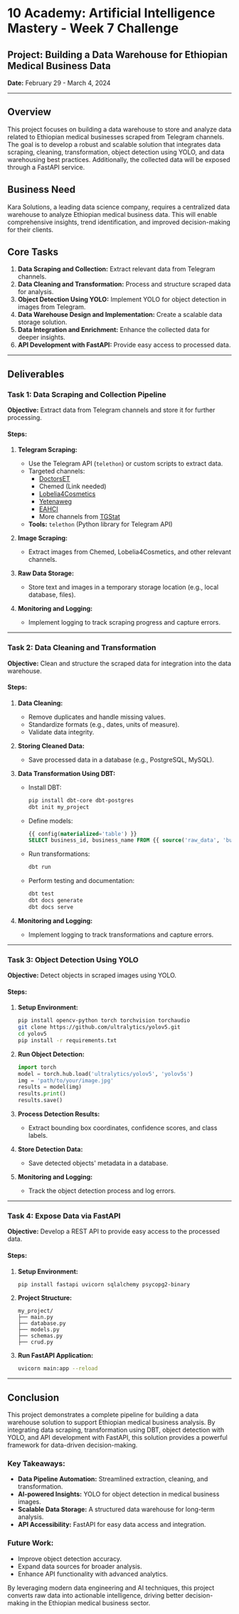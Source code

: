 # 10 Academy: Artificial Intelligence Mastery - Week 7 Challenge

## Project: Building a Data Warehouse for Ethiopian Medical Business Data

**Date:** February 29 - March 4, 2024

---

## Overview

This project focuses on building a data warehouse to store and analyze data related to Ethiopian medical businesses scraped from Telegram channels. The goal is to develop a robust and scalable solution that integrates data scraping, cleaning, transformation, object detection using YOLO, and data warehousing best practices. Additionally, the collected data will be exposed through a FastAPI service.

## Business Need

Kara Solutions, a leading data science company, requires a centralized data warehouse to analyze Ethiopian medical business data. This will enable comprehensive insights, trend identification, and improved decision-making for their clients.

## Core Tasks

1. **Data Scraping and Collection:** Extract relevant data from Telegram channels.
2. **Data Cleaning and Transformation:** Process and structure scraped data for analysis.
3. **Object Detection Using YOLO:** Implement YOLO for object detection in images from Telegram.
4. **Data Warehouse Design and Implementation:** Create a scalable data storage solution.
5. **Data Integration and Enrichment:** Enhance the collected data for deeper insights.
6. **API Development with FastAPI:** Provide easy access to processed data.

---

## Deliverables

### Task 1: Data Scraping and Collection Pipeline

**Objective:** Extract data from Telegram channels and store it for further processing.

#### Steps:
1. **Telegram Scraping:**
   - Use the Telegram API (`telethon`) or custom scripts to extract data.
   - Targeted channels:
     - [DoctorsET](https://t.me/DoctorsET)
     - Chemed (Link needed)
     - [Lobelia4Cosmetics](https://t.me/lobelia4cosmetics)
     - [Yetenaweg](https://t.me/yetenaweg)
     - [EAHCI](https://t.me/EAHCI)
     - More channels from [TGStat](https://et.tgstat.com/medicine)
   - **Tools:** `telethon` (Python library for Telegram API)

2. **Image Scraping:**
   - Extract images from Chemed, Lobelia4Cosmetics, and other relevant channels.

3. **Raw Data Storage:**
   - Store text and images in a temporary storage location (e.g., local database, files).

4. **Monitoring and Logging:**
   - Implement logging to track scraping progress and capture errors.

---

### Task 2: Data Cleaning and Transformation

**Objective:** Clean and structure the scraped data for integration into the data warehouse.

#### Steps:
1. **Data Cleaning:**
   - Remove duplicates and handle missing values.
   - Standardize formats (e.g., dates, units of measure).
   - Validate data integrity.

2. **Storing Cleaned Data:**
   - Save processed data in a database (e.g., PostgreSQL, MySQL).

3. **Data Transformation Using DBT:**
   - Install DBT:
     ```bash
     pip install dbt-core dbt-postgres
     dbt init my_project
     ```
   - Define models:
     ```sql
     {{ config(materialized='table') }}
     SELECT business_id, business_name FROM {{ source('raw_data', 'businesses') }}
     ```
   - Run transformations:
     ```bash
     dbt run
     ```
   - Perform testing and documentation:
     ```bash
     dbt test
     dbt docs generate
     dbt docs serve
     ```

4. **Monitoring and Logging:**
   - Implement logging to track transformations and capture errors.

---

### Task 3: Object Detection Using YOLO

**Objective:** Detect objects in scraped images using YOLO.

#### Steps:
1. **Setup Environment:**
   ```bash
   pip install opencv-python torch torchvision torchaudio
   git clone https://github.com/ultralytics/yolov5.git
   cd yolov5
   pip install -r requirements.txt
   ```

2. **Run Object Detection:**
   ```python
   import torch
   model = torch.hub.load('ultralytics/yolov5', 'yolov5s')
   img = 'path/to/your/image.jpg'
   results = model(img)
   results.print()
   results.save()
   ```

3. **Process Detection Results:**
   - Extract bounding box coordinates, confidence scores, and class labels.

4. **Store Detection Data:**
   - Save detected objects' metadata in a database.

5. **Monitoring and Logging:**
   - Track the object detection process and log errors.

---

### Task 4: Expose Data via FastAPI

**Objective:** Develop a REST API to provide easy access to the processed data.

#### Steps:
1. **Setup Environment:**
   ```bash
   pip install fastapi uvicorn sqlalchemy psycopg2-binary
   ```

2. **Project Structure:**
   ```
   my_project/
   ├── main.py
   ├── database.py
   ├── models.py
   ├── schemas.py
   ├── crud.py
   ```

3. **Run FastAPI Application:**
   ```bash
   uvicorn main:app --reload
   ```

---

## Conclusion

This project demonstrates a complete pipeline for building a data warehouse solution to support Ethiopian medical business analysis. By integrating data scraping, transformation using DBT, object detection with YOLO, and API development with FastAPI, this solution provides a powerful framework for data-driven decision-making.

### Key Takeaways:
- **Data Pipeline Automation:** Streamlined extraction, cleaning, and transformation.
- **AI-powered Insights:** YOLO for object detection in medical business images.
- **Scalable Data Storage:** A structured data warehouse for long-term analysis.
- **API Accessibility:** FastAPI for easy data access and integration.

### Future Work:
- Improve object detection accuracy.
- Expand data sources for broader analysis.
- Enhance API functionality with advanced analytics.

By leveraging modern data engineering and AI techniques, this project converts raw data into actionable intelligence, driving better decision-making in the Ethiopian medical business sector.

